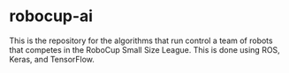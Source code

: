 # robocup-ai
This is the repository for the algorithms that run control a team of robots that competes in the RoboCup Small Size League. This is done using ROS, Keras, and TensorFlow.

